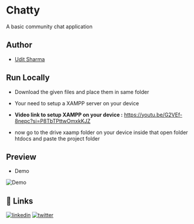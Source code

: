 # Chatty
 A basic community chat application


## Author

- [Udit Sharma](https://www.github.com/uditsharma04)

## Run Locally

- Download the given files and place them in same folder

- Your need to setup a XAMPP server on your device
- **Video link to setup XAMPP on your device :** https://youtu.be/G2VEf-8nepc?si=P8TbTPttwOmxkKJZ

- now go to the drive xaamp folder on your device inside that open folder htdocs and paste the project folder

## Preview

- Demo

![Demo](https://github.com/user-attachments/assets/14039318-c01b-4129-9393-270574bd6168)


## 🔗 Links
[![linkedin](https://img.shields.io/badge/linkedin-0A66C2?style=for-the-badge&logo=linkedin&logoColor=white)](https://www.linkedin.com/in/hellouditt/)
[![twitter](https://img.shields.io/badge/twitter-1DA1F2?style=for-the-badge&logo=twitter&logoColor=white)](https://twitter.com/hellouditt)


                       
                      


